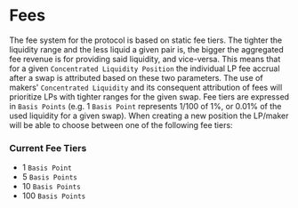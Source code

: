 # Fees

The fee system for the protocol is based on static fee tiers. The tighter the liquidity range and the less liquid a given pair is, the bigger the aggregated fee revenue is for providing said liquidity, and vice-versa. This means that for a given `Concentrated Liquidity Position` the individual LP fee accrual after a swap is attributed based on these two parameters. The use of makers' `Concentrated Liquidity` and its consequent attribution of fees will prioritize LPs with tighter ranges for the given swap.  Fee tiers are expressed in `Basis Points` (e.g. 1 `Basis Point` represents 1/100 of 1%, or 0.01% of the used liquidity for a given swap). When creating a new position the LP/maker will be able to choose between one of the following fee tiers:

### Current Fee Tiers

- 1 `Basis Point`
- 5 `Basis Points`
- 10 `Basis Points`
- 100 `Basis Points`
<br/>
<br/>
<br/>
